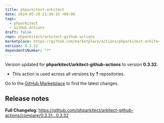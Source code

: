 ```yaml
---
title: phparkitect-arkitect
date: 2024-05-20 11:30:15 +00:00
tags:
  - phparkitect
  - GitHub Actions
draft: false
repo: phparkitect/arkitect-github-actions
marketplace: https://github.com/marketplace/actions/phparkitect-arkitect
version: 0.3.32
dependentsNumber: "?"
---
```



Version updated for **phparkitect/arkitect-github-actions** to version **0.3.32**.
- This action is used across all versions by **?** repositories.

Go to the [GitHub Marketplace](https://github.com/marketplace/actions/phparkitect-arkitect) to find the latest changes.

## Release notes

**Full Changelog**: https://github.com/phparkitect/arkitect-github-actions/compare/0.3.31...0.3.32
